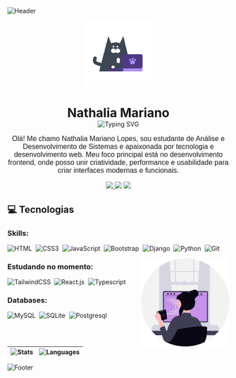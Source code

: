 ![Header](https://capsule-render.vercel.app/api?type=waving&height=110&color=0:C792EA,100:82AAFF)

<div align="center" >

![Desenvolvedora codando](assets/Cat%20typing.gif)

<h1 style="margin-bottom: 0; border-bottom: none;">Nathalia Mariano</h1>

<img src="https://readme-typing-svg.demolab.com?font=nunito&center=true&pause=1000&color=82AAFF&width=437&lines=Desenvolvedora+Frontend" alt="Typing SVG"/>
<p style="font-family: 'Nunito', Tahoma, Geneva, Verdana, sans-serif; font-size: 16px;">
  Olá! Me chamo Nathalia Mariano Lopes, sou estudante de Análise e Desenvolvimento de Sistemas e apaixonada por tecnologia e desenvolvimento web. Meu foco principal está no desenvolvimento frontend, onde posso unir criatividade, performance e usabilidade para criar interfaces modernas e funcionais.
</p>

<a href="https://instagram.com/_nnathallia?igshid=OGQ5ZDc2ODk2ZA==" target="_blank"><img src="https://img.shields.io/badge/Instagram-E4405F?style=for-the-badge&logo=instagram&logoColor=white" >
<a href="https://www.linkedin.com/in/nnathallia/" target="_blank"><img src="https://img.shields.io/badge/LinkedIn-0077B5?style=for-the-badge&logo=linkedin&logoColor=white" target="_blank"></a>
<a href = "mailto:contato.lopesnnathallia@gmail.com"> <img src="https://img.shields.io/badge/-Gmail-%23333?style=for-the-badge&logo=gmail&logoColor=white" target="_blank"></a>

</div>

<h2>💻 Tecnologias</h2>

<h3>Skills:</h3>

![HTML](https://img.shields.io/badge/HTML5-E34F26?style=for-the-badge&logo=html5&logoColor=white)&nbsp;
![CSS3](https://img.shields.io/badge/CSS3-1572B6?style=for-the-badge&logo=css&logoColor=white)&nbsp;
![JavaScript](https://img.shields.io/badge/JavaScript-F7DF1E?style=for-the-badge&logo=javascript&logoColor=black)&nbsp;
![Bootstrap](https://img.shields.io/badge/Bootstrap-007ACC?style=for-the-badge&logo=bootstrap&logoColor=white)&nbsp;
![Django](https://img.shields.io/badge/Django-092E20?style=for-the-badge&logo=django&logoColor=white)&nbsp;
![Python](https://img.shields.io/badge/Python-14354C?style=for-the-badge&logo=python&logoColor=white)&nbsp;
![Git](https://img.shields.io/badge/GIT-E44C30?style=for-the-badge&logo=git&logoColor=white)&nbsp;

<img src="assets/undraw_programmer_raqr.svg" width="200px" width="200px"  align="right" alt="Computador iuriCode">

<h3>Estudando no momento:</h3>

![TailwindCSS](https://img.shields.io/badge/TailwindCSS-06B6D4?style=for-the-badge&logo=tailwindcss&logoColor=white)&nbsp;
![React.js](https://img.shields.io/badge/React-20232A?style=for-the-badge&logo=react&logoColor=61DAFB)&nbsp;
![Typescript](https://img.shields.io/badge/TypeScript-007ACC?style=for-the-badge&logo=typescript&logoColor=white)&nbsp;

<h3>Databases:</h2>

![MySQL](https://img.shields.io/badge/MySQL-4479A1?style=for-the-badge&logo=mysql&logoColor=white)&nbsp;
![SQLite](https://img.shields.io/badge/SQLite-003B57?style=for-the-badge&logo=sqlite&logoColor=white)&nbsp;
![Postgresql](https://img.shields.io/badge/PostgreSQL-316192?style=for-the-badge&logo=postgresql&logoColor=white)&nbsp;

<br>

| ![Stats](http://github-profile-summary-cards.vercel.app/api/cards/stats?username=nnathalia&theme=material_palenight) | ![Languages](http://github-profile-summary-cards.vercel.app/api/cards/most-commit-language?username=nnathalia&theme=material_palenight) |
| :------------------------------------------------------------------------------------------------------------------: | :-------------------------------------------------------------------------------------------------------------------------------------: |

![Footer](https://capsule-render.vercel.app/api?section=footer&type=waving&height=110&color=0:C792EA,100:82AAFF)
